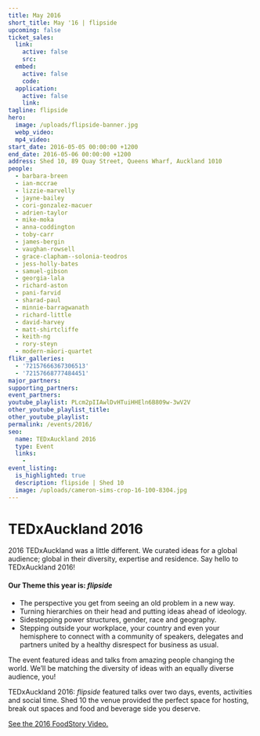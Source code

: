 ```yaml
---
title: May 2016
short_title: May '16 | flipside
upcoming: false
ticket_sales:
  link:
    active: false
    src:
  embed:
    active: false
    code:
  application:
    active: false
    link:
tagline: flipside
hero:
  image: /uploads/flipside-banner.jpg
  webp_video:
  mp4_video:
start_date: 2016-05-05 00:00:00 +1200
end_date: 2016-05-06 00:00:00 +1200
address: Shed 10, 89 Quay Street, Queens Wharf, Auckland 1010
people:
  - barbara-breen
  - ian-mccrae
  - lizzie-marvelly
  - jayne-bailey
  - cori-gonzalez-macuer
  - adrien-taylor
  - mike-moka
  - anna-coddington
  - toby-carr
  - james-bergin
  - vaughan-rowsell
  - grace-clapham--solonia-teodros
  - jess-holly-bates
  - samuel-gibson
  - georgia-lala
  - richard-aston
  - pani-farvid
  - sharad-paul
  - minnie-barragwanath
  - richard-little
  - david-harvey
  - matt-shirtcliffe
  - keith-ng
  - rory-steyn
  - modern-māori-quartet
flikr_galleries:
  - '72157666367306513'
  - '72157668777484451'
major_partners:
supporting_partners:
event_partners:
youtube_playlist: PLcm2pIIAwlDvHTuiHHEln6B809w-3wV2V
other_youtube_playlist_title:
other_youtube_playlist:
permalink: /events/2016/
seo:
  name: TEDxAuckland 2016
  type: Event
  links:
    -
event_listing:
  is_highlighted: true
  description: flipside | Shed 10
  image: /uploads/cameron-sims-crop-16-100-8304.jpg
---
```

# TEDxAuckland 2016

2016 TEDxAuckland was a little different. We curated ideas for a global audience; global in their diversity, expertise and residence. Say hello to TEDxAuckland 2016\!

#### Our Theme this year is: *flipside*

* The perspective you get from seeing an old problem in a new way.
* Turning hierarchies on their head and putting ideas ahead of ideology.
* Sidestepping power structures, gender, race and geography.
* Stepping outside your workplace, your country and even your hemisphere to connect with a community of speakers, delegates and partners united by a healthy disrespect for business as usual.

The event featured ideas and talks from amazing people changing the world. We’ll be matching the diversity of ideas with an equally diverse audience, you\!

TEDxAuckland 2016: *flipside* featured talks over two days, events, activities and social time. Shed 10 the venue provided the perfect space for hosting, break out spaces and food and beverage side you deserve.

[See the 2016 FoodStory Video.](https://www.youtube.com/watch?v=J0s-ob4FGcg)
